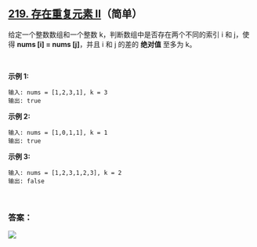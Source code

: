## [219. 存在重复元素 II](https://leetcode-cn.com/problems/contains-duplicate-ii/)（简单）

给定一个整数数组和一个整数 k，判断数组中是否存在两个不同的索引 i 和 j，使得 **nums [i] = nums [j]**，并且 i 和 j 的差的 **绝对值** 至多为 k。

<br/>

**示例 1:**

```
输入: nums = [1,2,3,1], k = 3
输出: true
```

**示例 2:**

```
输入: nums = [1,0,1,1], k = 1
输出: true
```

**示例 3:**

```
输入: nums = [1,2,3,1,2,3], k = 2
输出: false
```

<br/>

### 答案：

















![](https://img-blog.csdnimg.cn/20200807155236311.png)

#### 